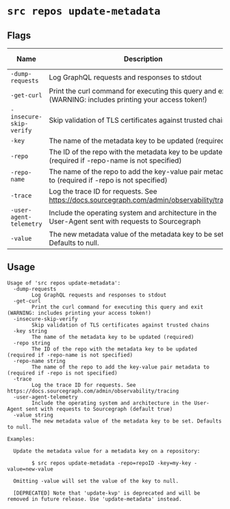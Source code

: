 # `src repos update-metadata`


## Flags

| Name | Description | Default Value |
|------|-------------|---------------|
| `-dump-requests` | Log GraphQL requests and responses to stdout | `false` |
| `-get-curl` | Print the curl command for executing this query and exit (WARNING: includes printing your access token!) | `false` |
| `-insecure-skip-verify` | Skip validation of TLS certificates against trusted chains | `false` |
| `-key` | The name of the metadata key to be updated (required) |  |
| `-repo` | The ID of the repo with the metadata key to be updated (required if -repo-name is not specified) |  |
| `-repo-name` | The name of the repo to add the key-value pair metadata to (required if -repo is not specified) |  |
| `-trace` | Log the trace ID for requests. See https://docs.sourcegraph.com/admin/observability/tracing | `false` |
| `-user-agent-telemetry` | Include the operating system and architecture in the User-Agent sent with requests to Sourcegraph | `true` |
| `-value` | The new metadata value of the metadata key to be set. Defaults to null. |  |


## Usage

```
Usage of 'src repos update-metadata':
  -dump-requests
    	Log GraphQL requests and responses to stdout
  -get-curl
    	Print the curl command for executing this query and exit (WARNING: includes printing your access token!)
  -insecure-skip-verify
    	Skip validation of TLS certificates against trusted chains
  -key string
    	The name of the metadata key to be updated (required)
  -repo string
    	The ID of the repo with the metadata key to be updated (required if -repo-name is not specified)
  -repo-name string
    	The name of the repo to add the key-value pair metadata to (required if -repo is not specified)
  -trace
    	Log the trace ID for requests. See https://docs.sourcegraph.com/admin/observability/tracing
  -user-agent-telemetry
    	Include the operating system and architecture in the User-Agent sent with requests to Sourcegraph (default true)
  -value string
    	The new metadata value of the metadata key to be set. Defaults to null.

Examples:

  Update the metadata value for a metadata key on a repository:

    	$ src repos update-metadata -repo=repoID -key=my-key -value=new-value

  Omitting -value will set the value of the key to null.

  [DEPRECATED] Note that 'update-kvp' is deprecated and will be removed in future release. Use 'update-metadata' instead.


```
	
